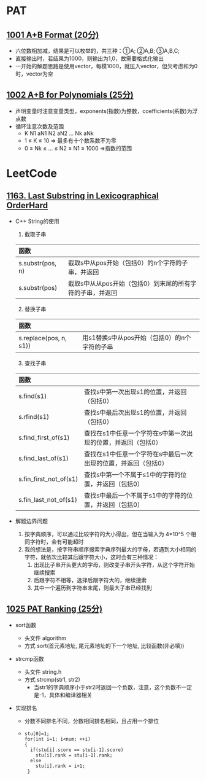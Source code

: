 # PAT
## [1001 A+B Format ](https://pintia.cn/problem-sets/994805342720868352/problems/994805528788582400)[(20分)](https://github.com/Mifan-rabbit/PTA/blob/master/1001%20A%2BB%20Format%20(20%E5%88%86).md)
- 六位数相加减，结果是可以枚举的，共三种：①A; ②A,B; ③A,B,C;
- 直接输出时，若结果为1000，则输出为1,0，故需要格式化输出
- 一开始的解题思路是使用vector，每模1000，就压入vector，但欠考虑和为0时，vector为空

## [1002 A+B for Polynomials ](https://pintia.cn/problem-sets/994805342720868352/problems/994805526272000000)[(25分)]()
- 声明变量时注意变量类型，exponents(指数)为整数，coefficients(系数)为浮点数
- 循环注意次数及范围
  - K  N1  aN1  N2  aN2  ...  Nk  aNk 
  - 1 ≤ K ≤ 10 => 最多有十个数系数不为零
  - 0 ≤ Nk ≤ ... ≤ N2 ≤ N1 ≤ 1000 =>指数的范围

# LeetCode
## [1163. Last Substring in Lexicographical OrderHard](https://leetcode.com/problems/last-substring-in-lexicographical-order/)
- C++ String的使用 
  1. 截取子串
  
    |函数||
    | :---- | :---- |
    | s.substr(pos, n) | 截取s中从pos开始（包括0）的n个字符的子串，并返回 |
    | s.substr(pos)    | 截取s中从从pos开始（包括0）到末尾的所有字符的子串，并返回 |

  2. 替换子串

    |函数||
    | :---- | :---- |
    | s.replace(pos, n, s1)) | 用s1替换s中从pos开始（包括0）的n个字符的子串 |
  
  3. 查找子串

    |函数||
    | :---- | :---- |
    | s.find(s1)| 查找s中第一次出现s1的位置，并返回（包括0）|
    | s.rfind(s1)| 查找s中最后次出现s1的位置，并返回（包括0）|  
    | s.find_first_of(s1)| 查找在s1中任意一个字符在s中第一次出现的位置，并返回（包括0）|
    | s.find_last_of(s1)| 查找在s1中任意一个字符在s中最后一次出现的位置，并返回（包括0）|
    | s.fin_first_not_of(s1)| 查找s中第一个不属于s1中的字符的位置，并返回（包括0）|
    | s.fin_last_not_of(s1)| 查找s中最后一个不属于s1中的字符的位置，并返回（包括0）|  
  
- 解题边界问题
    1. 按字典顺序，可以通过比较字符的大小得出，但在当输入为 4\*10^5 个相同字符时，会有可能超时
    2. 我的想法是，按字符串顺序搜索字典序列最大的字母，若遇到大小相同的字符，就依次比较其后跟字符大小，这时会有三种情况：
        1. 出现比子串开头更大的字母，则改变子串开头字符，从这个字符开始继续搜索
        2. 后跟字符不相等，选择后跟字符大的，继续搜索
        3. 其中一个遍历到字符串末尾，则最大子串已经找到

## [1025 PAT Ranking (25分)](https://pintia.cn/problem-sets/994805342720868352/problems/994805474338127872)
- sort函数
  - 头文件 algorithm
  - 方式 sort(首元素地址, 尾元素地址的下一个地址, 比较函数(非必填))
  
- strcmp函数
  - 头文件 string.h
  - 方式 strcmp(str1, str2)
    - 当str1的字典顺序小于str2时返回一个负数，注意，这个负数不一定是-1，具体和编译器相关
 
- 实现排名
  - 分数不同排名不同，分数相同排名相同，且占用一个排位
  - ```
    stu[0]=1;
    for(int i=1; i<num; ++i)
    {
      if(stu[i].score == stu[i-1].score)
        stu[i].rank = stu[i-1].rank;
      else
        stu[i].rank = i+1;
     }
    ```
